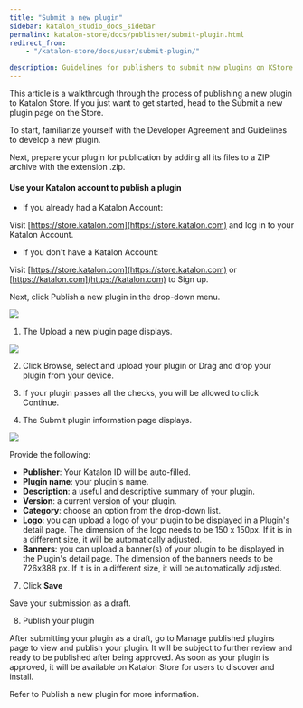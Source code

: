 ```yaml
---
title: "Submit a new plugin"
sidebar: katalon_studio_docs_sidebar
permalink: katalon-store/docs/publisher/submit-plugin.html
redirect_from:
    - "/katalon-store/docs/user/submit-plugin/"

description: Guidelines for publishers to submit new plugins on KStore
---
```

This article is a walkthrough through the process of publishing a new plugin to Katalon Store. If you just want to get started, head to the Submit a new plugin page on the Store.

To start, familiarize yourself with the Developer Agreement and Guidelines to develop a new plugin.

Next, prepare your plugin for publication by adding all its files to a ZIP archive with the extension .zip.



#### Use your Katalon account to publish a plugin



*   If you already had a Katalon Account: 

Visit [https://store.katalon.com](https://store.katalon.com) and log in to your Katalon Account.



*   If you don't have a Katalon Account:

Visit [https://store.katalon.com](https://store.katalon.com) or [https://katalon.com](https://katalon.com) to Sign up.


Next, click Publish a new plugin in the drop-down menu.

![](../../../images/katalon-store/docs/publisher/publish-menu.png)


1. The Upload a new plugin page displays.

![](../../../images/katalon-store/docs/publisher/upload-plugin.png)

2. Click Browse, select and upload your plugin or Drag and drop your plugin from your device.

3. If your plugin passes all the checks, you will be allowed to click Continue.

4. The Submit plugin information page displays.

![](../../../images/katalon-store/docs/publisher/submit-plugin-info.png)


Provide the following:



*   **Publisher**: Your Katalon ID will be auto-filled.
*   **Plugin name**: your plugin's name.
*   **Description**: a useful and descriptive summary of your plugin.
*   **Version**: a current version of your plugin.
*   **Category**: choose an option from the drop-down list.
*   **Logo**: you can upload a logo of your plugin to be displayed in a Plugin's detail page. The dimension of the logo needs to be 150 x 150px. If it is in a different size, it will be automatically adjusted.
*   **Banners**: you can upload a banner(s) of your plugin to be displayed in the Plugin's detail page. The dimension of the banners needs to be 726x388 px. If it is in a different size, it will be automatically adjusted.

7. Click **Save**

Save your submission as a draft.

8. Publish your plugin

After submitting your plugin as a draft, go to Manage published plugins page to view and publish your plugin. It will be subject to further review and ready to be published after being approved. As soon as your plugin is approved, it will be available on Katalon Store for users to discover and install.

Refer to Publish a new plugin for more information.